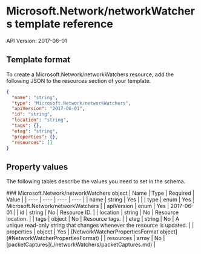 # Microsoft.Network/networkWatchers template reference
API Version: 2017-06-01
## Template format

To create a Microsoft.Network/networkWatchers resource, add the following JSON to the resources section of your template.

```json
{
  "name": "string",
  "type": "Microsoft.Network/networkWatchers",
  "apiVersion": "2017-06-01",
  "id": "string",
  "location": "string",
  "tags": {},
  "etag": "string",
  "properties": {},
  "resources": []
}
```
## Property values

The following tables describe the values you need to set in the schema.

<a id="Microsoft.Network/networkWatchers" />
### Microsoft.Network/networkWatchers object
|  Name | Type | Required | Value |
|  ---- | ---- | ---- | ---- |
|  name | string | Yes |  |
|  type | enum | Yes | Microsoft.Network/networkWatchers |
|  apiVersion | enum | Yes | 2017-06-01 |
|  id | string | No | Resource ID. |
|  location | string | No | Resource location. |
|  tags | object | No | Resource tags. |
|  etag | string | No | A unique read-only string that changes whenever the resource is updated. |
|  properties | object | Yes | [NetworkWatcherPropertiesFormat object](#NetworkWatcherPropertiesFormat) |
|  resources | array | No | [packetCaptures](./networkWatchers/packetCaptures.md) |

